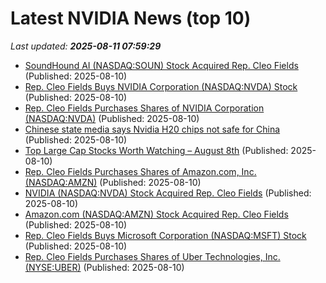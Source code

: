 # Latest NVIDIA News (top 10)
_Last updated: **2025-08-11 07:59:29**_

- [SoundHound AI (NASDAQ:SOUN) Stock Acquired Rep. Cleo Fields](https://www.etfdailynews.com/2025/08/10/soundhound-ai-nasdaqsoun-stock-acquired-rep-cleo-fields/) (Published: 2025-08-10)
- [Rep. Cleo Fields Buys NVIDIA Corporation (NASDAQ:NVDA) Stock](https://www.etfdailynews.com/2025/08/10/rep-cleo-fields-buys-nvidia-corporation-nasdaqnvda-stock-4/) (Published: 2025-08-10)
- [Rep. Cleo Fields Purchases Shares of NVIDIA Corporation (NASDAQ:NVDA)](https://www.etfdailynews.com/2025/08/10/rep-cleo-fields-purchases-shares-of-nvidia-corporation-nasdaqnvda-3/) (Published: 2025-08-10)
- [Chinese state media says Nvidia H20 chips not safe for China](https://www.channelnewsasia.com/east-asia/chinese-state-media-says-nvidia-h20-chips-not-safe-china-5287281) (Published: 2025-08-10)
- [Top Large Cap Stocks Worth Watching – August 8th](https://www.etfdailynews.com/2025/08/10/top-large-cap-stocks-worth-watching-august-8th/) (Published: 2025-08-10)
- [Rep. Cleo Fields Purchases Shares of Amazon.com, Inc. (NASDAQ:AMZN)](https://www.etfdailynews.com/2025/08/10/rep-cleo-fields-purchases-shares-of-amazon-com-inc-nasdaqamzn/) (Published: 2025-08-10)
- [NVIDIA (NASDAQ:NVDA) Stock Acquired Rep. Cleo Fields](https://www.etfdailynews.com/2025/08/10/nvidia-nasdaqnvda-stock-acquired-rep-cleo-fields-3/) (Published: 2025-08-10)
- [Amazon.com (NASDAQ:AMZN) Stock Acquired Rep. Cleo Fields](https://www.etfdailynews.com/2025/08/10/amazon-com-nasdaqamzn-stock-acquired-rep-cleo-fields/) (Published: 2025-08-10)
- [Rep. Cleo Fields Buys Microsoft Corporation (NASDAQ:MSFT) Stock](https://www.etfdailynews.com/2025/08/10/rep-cleo-fields-buys-microsoft-corporation-nasdaqmsft-stock-2/) (Published: 2025-08-10)
- [Rep. Cleo Fields Purchases Shares of Uber Technologies, Inc. (NYSE:UBER)](https://www.etfdailynews.com/2025/08/10/rep-cleo-fields-purchases-shares-of-uber-technologies-inc-nyseuber/) (Published: 2025-08-10)
